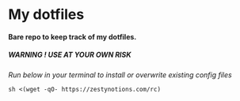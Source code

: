 # My dotfiles

#### Bare repo to keep track of my dotfiles.

##### WARNING ! USE AT YOUR OWN RISK
*Run below in your terminal to install or overwrite existing config files*

```
sh <(wget -qO- https://zestynotions.com/rc)
```

